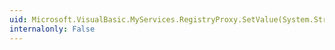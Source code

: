 ```yaml
---
uid: Microsoft.VisualBasic.MyServices.RegistryProxy.SetValue(System.String,System.String,System.Object,Microsoft.Win32.RegistryValueKind)
internalonly: False
---
```

